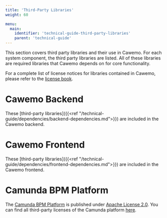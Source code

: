 ```yaml
---
title: 'Third-Party Libraries'
weight: 60

menu:
  main:
    identifier: 'technical-guide-third-party-libraries'
    parent: 'technical-guide'
---
```


This section covers third party libraries and their use in Cawemo. For each system component, the third party libraries are listed. All of these libraries are required libraries that Cawemo depends on for core functionality.

For a complete list of license notices for libraries contained in Cawemo, please refer to the [license book](../LicenseBook_Cawemo.txt).

# Cawemo Backend

These [third-party libraries]({{<ref "/technical-guide/dependencies/backend-dependencies.md">}}) are included in the Cawemo backend.

# Cawemo Frontend

These [third-party libraries]({{<ref "/technical-guide/dependencies/frontend-dependencies.md">}}) are included in the Cawemo frontend.

# Camunda BPM Platform

The [Camunda BPM Platform](https://github.com/camunda/camunda-bpm-platform) is published under [Apache License 2.0][apache]. You can find all third-party licenses of the Camunda platform [here](https://docs.camunda.org/manual/latest/introduction/third-party-libraries/).

[apache]: http://www.apache.org/licenses/LICENSE-2.0.html
[dojo]: https://github.com/dojo/dojo/blob/1.9/LICENSE#L43-L195
[eclipse]: http://www.eclipse.org/legal/epl-v10.html
[epl]: http://www.eclipse.org/legal/epl-v10.html
[jruby]: https://github.com/jruby/jruby/blob/master/LICENSE.RUBY
[lgpl]: http://www.gnu.org/licenses/lgpl-3.0.de.html
[lgpl2.1]: http://www.gnu.org/licenses/old-licenses/lgpl-2.1.html
[mit]: http://opensource.org/licenses/MIT
[mpl]: https://www.mozilla.org/MPL/1.0/
[mpl2]: https://www.mozilla.org/MPL/2.0/
[spring]: http://projects.spring.io/spring-framework/
[python]: http://www.jython.org/license.html
[tmate]: http://svnkit.com/license.html
[license-book]: https://app.camunda.com/nexus/content/repositories/camunda-bpm/org/camunda/bpm/license-book/7.9.0/license-book-7.9.0.txt
